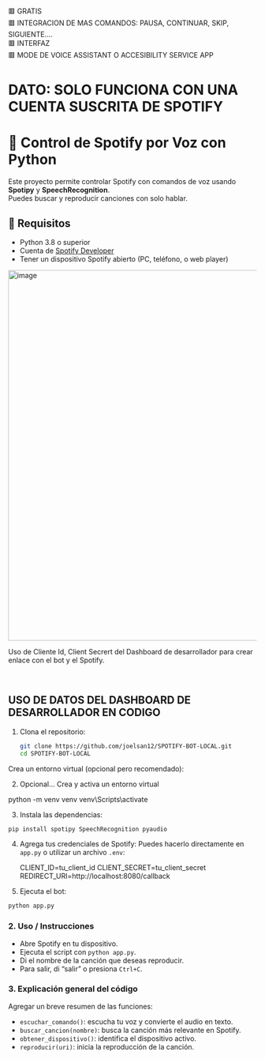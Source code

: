 🟥 GRATIS <br>
🟥 INTEGRACION DE MAS COMANDOS: PAUSA, CONTINUAR, SKIP, SIGUIENTE....<br>
🟥 INTERFAZ<br>
🟥 MODE DE VOICE ASSISTANT O ACCESIBILITY SERVICE APP<br>

<h1>
  DATO: SOLO FUNCIONA CON UNA CUENTA SUSCRITA DE SPOTIFY
</h1>


# 🎵 Control de Spotify por Voz con Python

Este proyecto permite controlar Spotify con comandos de voz usando **Spotipy** y **SpeechRecognition**.  
Puedes buscar y reproducir canciones con solo hablar.

## 🚀 Requisitos
- Python 3.8 o superior
- Cuenta de [Spotify Developer](https://developer.spotify.com)
- Tener un dispositivo Spotify abierto (PC, teléfono, o web player)


<img width="800" height="750" alt="image" src="https://github.com/user-attachments/assets/117a3ec1-64eb-48d2-b4a5-ca659cb18b7f" />


<p>
  Uso de Cliente Id, Client Secrert del Dashboard de desarrollador para crear enlace con el bot y el Spotify.
</p> </br>

<h2> USO DE DATOS DEL DASHBOARD DE DESARROLLADOR EN CODIGO</h2>

1. Clona el repositorio:
   ```bash
   git clone https://github.com/joelsan12/SPOTIFY-BOT-LOCAL.git
   cd SPOTIFY-BOT-LOCAL
Crea un entorno virtual (opcional pero recomendado):

2. Opcional... Crea y activa un entorno virtual

python -m venv venv
venv\Scripts\activate

3. Instala las dependencias:
  ```bash
  pip install spotipy SpeechRecognition pyaudio
```

4. Agrega tus credenciales de Spotify:
Puedes hacerlo directamente en `app.py` o utilizar un archivo `.env`:
  
   CLIENT_ID=tu_client_id
   CLIENT_SECRET=tu_client_secret
   REDIRECT_URI=http://localhost:8080/callback

5. Ejecuta el bot:
 ```bash
 python app.py
```

### 2. **Uso / Instrucciones**

- Abre Spotify en tu dispositivo.
- Ejecuta el script con `python app.py`.
- Di el nombre de la canción que deseas reproducir.
- Para salir, di “salir” o presiona `Ctrl+C`.

### 3. **Explicación general del código**

Agregar un breve resumen de las funciones:
- `escuchar_comando()`: escucha tu voz y convierte el audio en texto.
- `buscar_cancion(nombre)`: busca la canción más relevante en Spotify.
- `obtener_dispositivo()`: identifica el dispositivo activo.
- `reproducir(uri)`: inicia la reproducción de la canción.

